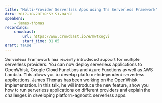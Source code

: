 ```yaml
---
title: "Multi-Provider Serverless Apps using The Serverless Framework"
date: 2017-10-20T18:52:51-04:00
speakers:
    - james-thomas
recordings:
    crowdcast:
        url: https://www.crowdcast.io/e/mwtxogvi
        start_time: 31:05
draft: false
---
```


Serverless Framework has recently introduced support for multiple serverless providers. You can now deploy serverless applications to OpenWhisk, Google Cloud Functions and Azure Functions as well as AWS Lambda. This allows you to develop platform-independent serverless applications. James Thomas has been working on the OpenWhisk implementation. In this talk, he will introduce the new feature, show you how to run serverless applications on different providers and explain the challenges in developing platform-agnostic serverless apps.